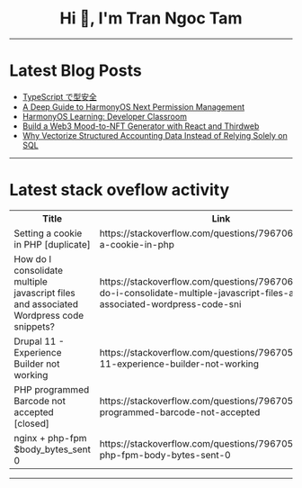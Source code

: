 <h1 align="center">Hi 👋, I'm Tran Ngoc Tam</h1>

---

# Latest Blog Posts 
<!-- BLOG-POST-LIST:START -->
- [TypeScript で型安全](https://dev.to/nabbisen/typescript-dexing-an-quan-141e)
- [A Deep Guide to HarmonyOS Next Permission Management](https://dev.to/liu_yang_fc0e605820ac220c/a-deep-guide-to-harmonyos-next-permission-management-15k4)
- [HarmonyOS Learning: Developer Classroom](https://dev.to/xhunmon/harmonyos-learning-developer-classroom-39mc)
- [Build a Web3 Mood-to-NFT Generator with React and Thirdweb](https://dev.to/milan_reyes_da10aae8e0f/build-a-web3-mood-to-nft-generator-with-react-and-thirdweb-c9j)
- [Why Vectorize Structured Accounting Data Instead of Relying Solely on SQL](https://dev.to/jmd_is_me/why-vectorize-structured-accounting-data-instead-of-relying-solely-on-sql-1do9)
<!-- BLOG-POST-LIST:END -->

---

# Latest stack oveflow activity
<table>
  <tr><th>Title</th><th>Link</th></tr>
  <!-- STACKOVERFLOW:START --><tr><td>Setting a cookie in PHP [duplicate]</td><td>https://stackoverflow.com/questions/79670699/setting-a-cookie-in-php</td></tr><tr><td>How do I consolidate multiple javascript files and associated Wordpress code snippets?</td><td>https://stackoverflow.com/questions/79670651/how-do-i-consolidate-multiple-javascript-files-and-associated-wordpress-code-sni</td></tr><tr><td>Drupal 11 - Experience Builder not working</td><td>https://stackoverflow.com/questions/79670538/drupal-11-experience-builder-not-working</td></tr><tr><td>PHP programmed Barcode not accepted [closed]</td><td>https://stackoverflow.com/questions/79670504/php-programmed-barcode-not-accepted</td></tr><tr><td>nginx + php-fpm $body_bytes_sent 0</td><td>https://stackoverflow.com/questions/79670501/nginx-php-fpm-body-bytes-sent-0</td></tr><!-- STACKOVERFLOW:END -->
</table>

---


